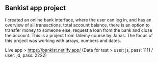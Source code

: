## Bankist app project

I created an online bank interface, where the user can log in, and has an overview of all transactions, total account balance, there is an option to transfer money to someone else, request a loan from the bank and close the account. 
This is a project from Udemy course by Janas.
The focus of this project was working with arrays, numbers and dates. 


Live app > https://bankist.netlify.app/  (Data for test > user: js,  pass: 1111 / user: jd,  pass: 2222)


